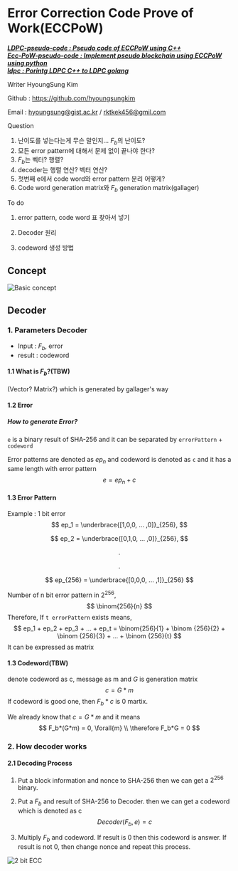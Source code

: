 # Error Correction Code Prove of Work(ECCPoW)

[***LDPC-pseudo-code : Pseudo code of ECCPoW using C++***](https://github.com/HyoungsungKim/ECC-PoW-project/tree/master/LDPC-pseudo-code)  
[***Ecc-PoW-pseudo-code : Implement pseudo blockchain using ECCPoW using python***](https://github.com/HyoungsungKim/ECC-PoW-project/tree/master/LDPC-pseudo-code)  
[***ldpc : Porintg LDPC C++ to LDPC golang***](https://github.com/HyoungsungKim/ECC-PoW-project/tree/master/ldpc)  

Writer HyoungSung Kim 

Github : https://github.com/hyoungsungkim

Email : hyoungsung@gist.ac.kr / rktkek456@gmil.com

Question

1. 난이도를 넣는다는게 무슨 말인지... $F_b$의 난이도?
2. 모든 error pattern에 대해서 문제 없이 끝나야 한다?
3. $F_b$는 벡터? 행렬?
4. decoder는 행렬 연산? 벡터 연산?
5. 첫번째 e에서 code word와 error pattern 분리 어떻게?
6. Code word generation matrix와 $F_b$ generation matrix(gallager)

To do

1. error pattern, code word 표 찾아서 넣기

2. Decoder 원리

3. codeword 생성 방법

   

## Concept

![Basic concept](C:\Users\HSKim\Documents\git-repo\ECC-PoW-project\img\Basic-concept.png)

## Decoder

### 1. Parameters Decoder

- Input : $F_b$, error
- result : codeword

#### 1.1 What is $F_b$?(TBW)

(Vector? Matrix?) which is generated by gallager's way



#### 1.2 Error

##### How to generate Error?

`e` is a binary result of SHA-256 and it can be separated by `errorPattern` + `codeword`

Error patterns are denoted as $ep_n$ and codeword is denoted as `c` and it has a same length with error pattern
$$
e = ep_n + c
$$
#### 1.3 Error Pattern

Example : 1 bit error
$$
ep_1 = \underbrace{[1,0,0, ... ,0]}_{256},
$$

$$
ep_2 = \underbrace{[0,1,0, ... ,0]}_{256},
$$

$$
.
$$

$$
.
$$

$$
ep_{256} = \underbrace{[0,0,0, ... ,1]}_{256}
$$

Number of n bit error pattern in $2^{256}$,
$$
\binom{256}{n}
$$
Therefore, If `t errorPattern` exists means,
$$
ep_1 + ep_2 + ep_3 + ... + ep_t = \binom{256}{1} + \binom {256}{2} + \binom {256}{3} + ... + \binom {256}{t}
$$
It can be expressed as matrix

#### 1.3 Codeword(TBW)

denote codeword as c, message as m and $G$ is generation matrix
$$
c = G * m
$$
If codeword is good one, then $F_b * c$ is 0 martix.

We already know that $c = G*m$ and it means
$$
F_b*(G*m) = 0, \forall{m}	\\
\therefore F_b*G = 0
$$


### 2. How decoder works

#### 2.1 Decoding Process

1. Put a block information and nonce to SHA-256 then we can get a $2^{256}$ binary.

2. Put a $F_b$ and result of SHA-256 to Decoder. then we can get a codeword which is denoted as c
   $$
   Decoder(F_b, e) = c
   $$

3. Multiply $F_b$ and codeword. If result is 0 then this codeword is answer. If result is not 0, then change nonce and repeat this process.

![2 bit ECC](C:\Users\HSKim\Documents\git-repo\ECC-PoW-project\img\2Bit-ECC-codeword.png)

